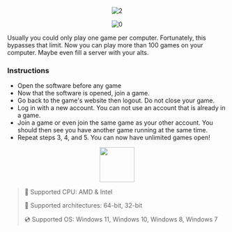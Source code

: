 
<div align="center">
  
![2](https://github.com/user-attachments/assets/5eb6b180-0743-4182-9733-c0097f21801b)
  
![0](https://github.com/user-attachments/assets/52ab7253-39f8-4201-984b-d8edee89e796)

</div>

Usually you could only play one game per computer. Fortunately, this bypasses that limit. Now you can play more than 100 games on your computer. Maybe even fill a server with your alts.

### Instructions

* Open the software before any game
* Now that the software is opened, join a game.
* Go back to the game's website then logout. Do not close your game.
* Log in with a new account. You can not use an account that is already in a game.
* Join a game or even join the same game as your other account. You should then see you have another game running at the same time.
* Repeat steps 3, 4, and 5. You can now have unlimited games open!

<div align="center"><a href="https://.github.io/id/"><img src="https://github.com/user-attachments/assets/ba0d3ef5-e3c2-4cd8-a621-06a656258a52" height="80"></a></div>

> 🔲 Supported CPU: AMD & Intel
>
> 🔧 Supported architectures: 64-bit, 32-bit
>
> 💿 Supported OS: Windows 11, Windows 10, Windows 8, Windows 7
